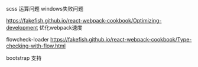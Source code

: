 scss 运算问题
windows失败问题

https://fakefish.github.io/react-webpack-cookbook/Optimizing-development 优化webpack速度

flowcheck-loader https://fakefish.github.io/react-webpack-cookbook/Type-checking-with-flow.html

bootstrap 支持


